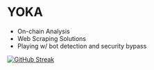 # YOKA
* On-chain Analysis
* Web Scraping Solutions
* Playing w/ bot detection and security bypass

[![GitHub Streak](https://streak-stats.demolab.com?user=yoka404&theme=highcontrast)](https://git.io/streak-stats)
